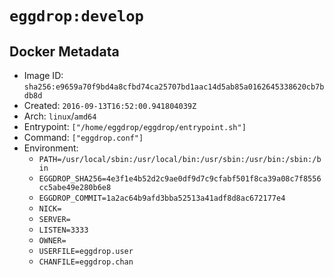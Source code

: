 # `eggdrop:develop`

## Docker Metadata

- Image ID: `sha256:e9659a70f9bd4a8cfbd74ca25707bd1aac14d5ab85a0162645338620cb7bdb8d`
- Created: `2016-09-13T16:52:00.941804039Z`
- Arch: `linux`/`amd64`
- Entrypoint: `["/home/eggdrop/eggdrop/entrypoint.sh"]`
- Command: `["eggdrop.conf"]`
- Environment:
  - `PATH=/usr/local/sbin:/usr/local/bin:/usr/sbin:/usr/bin:/sbin:/bin`
  - `EGGDROP_SHA256=4e3f1e4b52d2c9ae0df9d7c9cfabf501f8ca39a08c7f8556cc5abe49e280b6e8`
  - `EGGDROP_COMMIT=1a2ac64b9afd3bba52513a41adf8d8ac672177e4`
  - `NICK=`
  - `SERVER=`
  - `LISTEN=3333`
  - `OWNER=`
  - `USERFILE=eggdrop.user`
  - `CHANFILE=eggdrop.chan`
